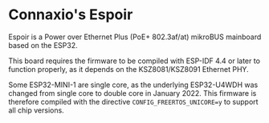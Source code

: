 # Connaxio's Espoir
Espoir is a Power over Ethernet Plus (PoE+ 802.3af/at) mikroBUS mainboard based on the ESP32.

This board requires the firmware to be compiled with ESP-IDF 4.4 or later to function properly, as it depends on the KSZ8081/KSZ8091 Ethernet PHY.

Some ESP32-MINI-1 are single core, as the underlying ESP32-U4WDH was changed from single core to double core in January 2022. This firmware is therefore compiled with the directive `CONFIG_FREERTOS_UNICORE=y` to support all chip versions.
